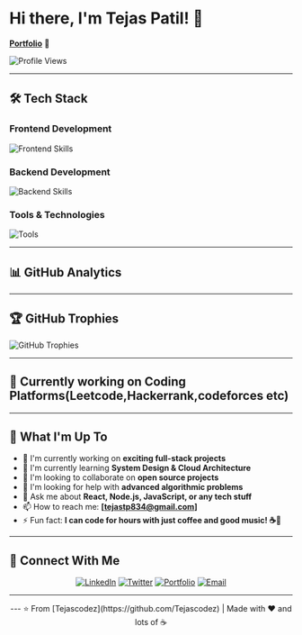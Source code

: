 # Hi there, I'm Tejas Patil! 👋
<div>
<p><strong><a href="https://tejas-patil.vercel.app" target="_blank">Portfolio</a></strong> 🚀</p>
<img src="https://komarev.com/ghpvc/?username=Tejascodez&style=for-the-badge&color=blueviolet" alt="Profile Views"/>
</div>


---

## 🛠️ Tech Stack

### **Frontend Development**
<p align="left">
  <img src="https://skillicons.dev/icons?i=html,css,js,typescript,react,nextjs,tailwind,bootstrap,sass" alt="Frontend Skills"/>
</p>

### **Backend Development**
<p align="left">
  <img src="https://skillicons.dev/icons?i=nodejs,express,java,spring,python,graphql,postgresql,mongodb,mysql" alt="Backend Skills"/>
</p>

### **Tools & Technologies**
<p align="left">
  <img src="https://skillicons.dev/icons?i=git,github,vscode,docker,aws,postman,linux,figma" alt="Tools"/>
</p>

---

## 📊 GitHub Analytics
---

## 🏆 GitHub Trophies

  <img src="https://github-profile-trophy.vercel.app/?username=Tejascodez&theme=tokyonight&no-frame=true&row=1&column=7" alt="GitHub Trophies"/>

---

## 🏅   Currently working on  Coding Platforms(Leetcode,Hackerrank,codeforces etc)


---

## 🌟 What I'm Up To

- 🔭 I'm currently working on **exciting full-stack projects**
- 🌱 I'm currently learning **System Design & Cloud Architecture**
- 👯 I'm looking to collaborate on **open source projects**
- 🤔 I'm looking for help with **advanced algorithmic problems**
- 💬 Ask me about **React, Node.js, JavaScript, or any tech stuff**
- 📫 How to reach me: **[tejastp834@gmail.com]**
- ⚡ Fun fact: **I can code for hours with just coffee and good music! ☕🎵**

---

## 🤝 Connect With Me

<div align="center">
  
  [![LinkedIn](https://img.shields.io/badge/LinkedIn-0077B5?style=for-the-badge&logo=linkedin&logoColor=white)](https://linkedin.com/in/YourLinkedIn)
  [![Twitter](https://img.shields.io/badge/Twitter-1DA1F2?style=for-the-badge&logo=twitter&logoColor=white)](https://twitter.com/YourTwitter)
  [![Portfolio](https://img.shields.io/badge/Portfolio-FF5722?style=for-the-badge&logo=google-chrome&logoColor=white)](https://tejas-patil.vercel.app)
  [![Email](https://img.shields.io/badge/Email-D14836?style=for-the-badge&logo=gmail&logoColor=white)](mailto:your.email@example.com)
  
</div>

---

<div align="center">
  ---
  ⭐️ From [Tejascodez](https://github.com/Tejascodez) | Made with ❤️ and lots of ☕ 
</div>
